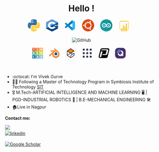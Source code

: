 <div align="center">
  <h1>
    Hello  !
  </h1>  
  <img src="/Images/python-logo.png" title="Python" **alt="Python" width="40" height="40"/>
  &nbsp;&nbsp;&nbsp;
  <img src="/Images/c++-logo.svg" title="C++" **alt="C++" width="40" height="40"/>
  &nbsp;&nbsp;&nbsp;
  <img src="/Images/vscode-logo.svg" title="Visual Studio Code" alt="Visual Studio Code" width="40" height="40"/>
  &nbsp;&nbsp;&nbsp;
  <img src="/Images/ubuntu-logo.png" title="Ubuntu" alt="Ubuntu" width="40" height="40"/>
  &nbsp;&nbsp;&nbsp;
  <img src="/Images/arduino-logo.png" title="Arduino" **alt="Arduino" width="40" height="40"/>
  &nbsp;&nbsp;&nbsp;
  <img src="/Images/Microsoft-Power-BI-Logo-2016-500x281.png" title="Power BI" alt="Power BI" width="40" height="35"/>
  &nbsp;&nbsp;&nbsp;

<br>
<br>
  <img src="Images/earth.gif" title="GitHub" alt="GitHub" width="120" height="120"/>
<br>
<br>

  <img src="/Images/logo-tinkercad-256.png" title="Tinkercad" alt="Tinkercad" width="35" height="35"/>
  &nbsp;&nbsp;&nbsp;
  <img src="/Images/LOGO-BLENDER-300x262.png" title="Blender" alt="Blender" width="35" height="35"/>
  &nbsp;&nbsp;&nbsp;
  <img src="/Images/Gazebo.png" title="Gazebo" alt="Gazebo" width="35" height="35"/>
  &nbsp;&nbsp;&nbsp;
  <img src="/Images/ROS.PNG" title="ROS" alt="ROS" width="35" height="35"/>
  &nbsp;&nbsp;&nbsp;
  <img src="/Images/PX4.png" title="PX4 Autopilot" alt="PX4 Autopilot" width="35" height="35"/>
  &nbsp;&nbsp;&nbsp;
  <img src="/Images/QGC.png" title="QGroundControl" alt="QGroundControl" width="35" height="35"/>
  &nbsp;&nbsp;&nbsp;
 
</div>
<br><br>
  
- :octocat: I'm Vivek Gurve
- 👨‍🎓 Following a Master of Technology Program in Symbiosis Institute of Technology 
  [SIT](https://www.sitpune.edu.in/)
- 🎖 M.Tech-ARTIFICIAL INTELLIGENCE AND MACHINE LEARNING 🖥 | PGD-INDUSTRIAL ROBOTICS 🤖 | 
  B.E-MECHANICAL ENGINEERING 🛠
- 🏠Live in Nagpur


<b> Contact me: </b>
</br>

<a href="mailto:gurvevivek@gmail.com" target="_blank">
<img src=https://img.shields.io/badge/gmail-red.svg?style=for-the-badge&logo=gmail&logoColor=white />
</a>
<br>
<a href="https://www.linkedin.com/in/vivek-gurve-a46b0a144/">
<img src=https://img.shields.io/badge/linkedin-%232E87FB.svg?&style=for-the-badge&logo=linkedin&logoColor=white alt=linkedin style="margin-bottom: 5px;" />
</a>

[![Google Scholar](https://img.shields.io/badge/Google%20Scholar-4285F4?style=for-the-badge&logo=google-scholar&logoColor=white)](https://scholar.google.com/citations?user=2qtZDQQAAAAJ&hl=en)
</div>

